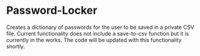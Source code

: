 # Password-Locker
Creates a dictionary of passwords for the user to be saved in a private CSV file. 
Current functionality does not include a save-to-csv function but it is currently in the works. The code will be updated with this functionality shortly. 
